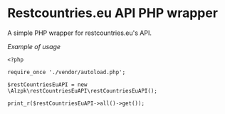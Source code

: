 # Restcountries.eu API PHP wrapper
A simple PHP wrapper for restcountries.eu's API.

_Example of usage_
```
<?php

require_once './vendor/autoload.php';

$restCountriesEuAPI = new \Alzpk\restCountriesEuAPI\restCountriesEuAPI();

print_r($restCountriesEuAPI->all()->get());
```
